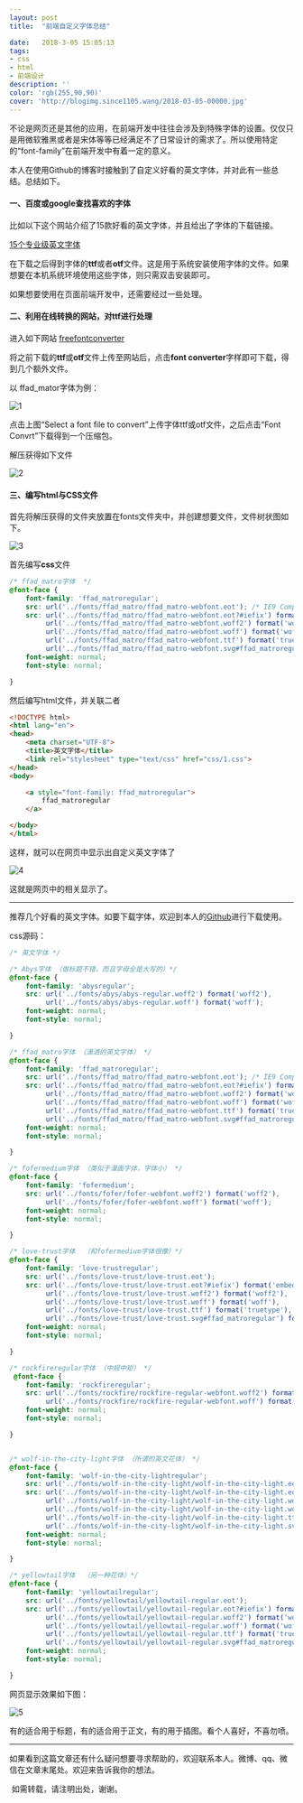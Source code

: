 ```yaml
---
layout: post
title:  "前端自定义字体总结"

date:   2018-3-05 15:05:13
tags:
- css
- html
- 前端设计
description: ''
color: 'rgb(255,90,90)'
cover: 'http://blogimg.since1105.wang/2018-03-05-00000.jpg'
---
```


​	不论是网页还是其他的应用，在前端开发中往往会涉及到特殊字体的设置。仅仅只是用微软雅黑或者是宋体等等已经满足不了日常设计的需求了。所以使用特定的“font-family”在前端开发中有着一定的意义。

​	本人在使用Github的博客时接触到了自定义好看的英文字体，并对此有一些总结。总结如下。

#### 一、百度或google查找喜欢的字体

比如以下这个网站介绍了15款好看的英文字体，并且给出了字体的下载链接。

[15个专业级英文字体](https://www.qianduanmei.com/15-Professional-New-Free-Fonts-for-Designers/)

在下载之后得到字体的**ttf**或者**otf**文件。这是用于系统安装使用字体的文件。如果想要在本机系统环境使用这些字体，则只需双击安装即可。

如果想要使用在页面前端开发中，还需要经过一些处理。

#### 二、利用在线转换的网站，对ttf进行处理

进入如下网站 [freefontconverter](http://www.freefontconverter.com/)

将之前下载的**ttf**或**otf**文件上传至网站后，点击**font converter**字样即可下载，得到几个额外文件。

以 ffad_mator字体为例：

![1](http://blogimg.since1105.wang/2018-03-05-1.png)

点击上图“Select a font file to convert”上传字体ttf或otf文件，之后点击“Font Convrt”下载得到一个压缩包。

解压获得如下文件

![2](http://blogimg.since1105.wang/2018-03-05-2.png)

#### 三、编写html与CSS文件

首先将解压获得的文件夹放置在fonts文件夹中，并创建想要文件，文件树状图如下。

![3](http://blogimg.since1105.wang/2018-03-05-3.png)

首先编写**css**文件

```css
/* ffad_matro字体  */
@font-face {
    font-family: 'ffad_matroregular';
    src: url('../fonts/ffad_matro/ffad_matro-webfont.eot'); /* IE9 Compat Modes */
    src: url('../fonts/ffad_matro/ffad_matro-webfont.eot?#iefix') format('embedded-opentype'),
         url('../fonts/ffad_matro/ffad_matro-webfont.woff2') format('woff2'),
         url('../fonts/ffad_matro/ffad_matro-webfont.woff') format('woff'),/* Modern Browsers */
         url('../fonts/ffad_matro/ffad_matro-webfont.ttf') format('truetype'),/* Safari, Android, iOS */
         url('../fonts/ffad_matro/ffad_matro-webfont.svg#ffad_matroregular') format('svg');/* Legacy iOS */
    font-weight: normal;
    font-style: normal;

}
```

然后编写html文件，并关联二者

```html
<!DOCTYPE html>
<html lang="en">
<head>
	<meta charset="UTF-8">
	<title>英文字体</title>
	<link rel="stylesheet" type="text/css" href="css/1.css">
</head>
<body>

	<a style="font-family: ffad_matroregular">
		ffad_matroregular
	</a>

</body>
</html>
```

这样，就可以在网页中显示出自定义英文字体了

![4](http://blogimg.since1105.wang/2018-03-05-4.png)

这就是网页中的相关显示了。



------------

推荐几个好看的英文字体。如要下载字体，欢迎到本人的[Github](https://github.com/xukimseven/myGitCloud/tree/master/fonts)进行下载使用。

css源码：

```css
/* 英文字体 */

/* Abys字体 （做标题不错，而且字母全是大写的）*/
@font-face {
    font-family: 'abysregular';
    src: url('../fonts/abys/abys-regular.woff2') format('woff2'),
         url('../fonts/abys/abys-regular.woff') format('woff');
    font-weight: normal;
    font-style: normal;

}

/* ffad_matro字体 （潇洒的英文字体） */
@font-face {
    font-family: 'ffad_matroregular';
    src: url('../fonts/ffad_matro/ffad_matro-webfont.eot'); /* IE9 Compat Modes */
    src: url('../fonts/ffad_matro/ffad_matro-webfont.eot?#iefix') format('embedded-opentype'),
         url('../fonts/ffad_matro/ffad_matro-webfont.woff2') format('woff2'),
         url('../fonts/ffad_matro/ffad_matro-webfont.woff') format('woff'),/* Modern Browsers */
         url('../fonts/ffad_matro/ffad_matro-webfont.ttf') format('truetype'),/* Safari, Android, iOS */
         url('../fonts/ffad_matro/ffad_matro-webfont.svg#ffad_matroregular') format('svg');/* Legacy iOS */
    font-weight: normal;
    font-style: normal;

}

/* fofermedium字体 （类似于漫画字体，字体小） */
@font-face {
    font-family: 'fofermedium';
    src: url('../fonts/fofer/fofer-webfont.woff2') format('woff2'),
         url('../fonts/fofer/fofer-webfont.woff') format('woff');
    font-weight: normal;
    font-style: normal;

}

/* love-trust字体  （和fofermedium字体很像）*/
@font-face {
    font-family: 'love-trustregular';
    src: url('../fonts/love-trust/love-trust.eot');
    src: url('../fonts/love-trust/love-trust.eot?#iefix') format('embedded-opentype'),
         url('../fonts/love-trust/love-trust.woff2') format('woff2'),
         url('../fonts/love-trust/love-trust.woff') format('woff'),
         url('../fonts/love-trust/love-trust.ttf') format('truetype'),
         url('../fonts/love-trust/love-trust.svg#ffad_matroregular') format('svg');
    font-weight: normal;
    font-style: normal;

}

/* rockfireregular字体 （中规中矩） */
 @font-face {
    font-family: 'rockfireregular';
    src: url('../fonts/rockfire/rockfire-regular-webfont.woff2') format('woff2'),
         url('../fonts/rockfire/rockfire-regular-webfont.woff') format('woff');
    font-weight: normal;
    font-style: normal;

}


/* wolf-in-the-city-light字体 （所谓的英文花体） */
@font-face {
    font-family: 'wolf-in-the-city-lightregular';
    src: url('../fonts/wolf-in-the-city-light/wolf-in-the-city-light.eot');
    src: url('../fonts/wolf-in-the-city-light/wolf-in-the-city-light.eot?#iefix') format('embedded-opentype'),
         url('../fonts/wolf-in-the-city-light/wolf-in-the-city-light.woff2') format('woff2'),
         url('../fonts/wolf-in-the-city-light/wolf-in-the-city-light.woff') format('woff'),
         url('../fonts/wolf-in-the-city-light/wolf-in-the-city-light.ttf') format('truetype'),
         url('../fonts/wolf-in-the-city-light/wolf-in-the-city-light.svg#ffad_matroregular') format('svg');
    font-weight: normal;
    font-style: normal;

}

/* yellowtail字体  （另一种花体）*/
@font-face {
    font-family: 'yellowtailregular';
    src: url('../fonts/yellowtail/yellowtail-regular.eot');
    src: url('../fonts/yellowtail/yellowtail-regular.eot?#iefix') format('embedded-opentype'),
         url('../fonts/yellowtail/yellowtail-regular.woff2') format('woff2'),
         url('../fonts/yellowtail/yellowtail-regular.woff') format('woff'),
         url('../fonts/yellowtail/yellowtail-regular.ttf') format('truetype'),
         url('../fonts/yellowtail/yellowtail-regular.svg#ffad_matroregular') format('svg');
    font-weight: normal;
    font-style: normal;

}
```

网页显示效果如下图：

![5](http://blogimg.since1105.wang/2018-03-05-5.png)

有的适合用于标题，有的适合用于正文，有的用于插图。看个人喜好，不喜勿喷。

---------

​	如果看到这篇文章还有什么疑问想要寻求帮助的，欢迎联系本人。微博、qq、微信在文章末尾处。欢迎来告诉我你的想法。

​	如需转载，请注明出处，谢谢。
